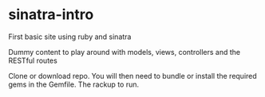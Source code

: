 # sinatra-intro

First basic site using ruby and sinatra

Dummy content to play around with models, views, controllers and the RESTful routes

Clone or download repo. You will then need to bundle or install the required gems in the Gemfile. The rackup to run.
